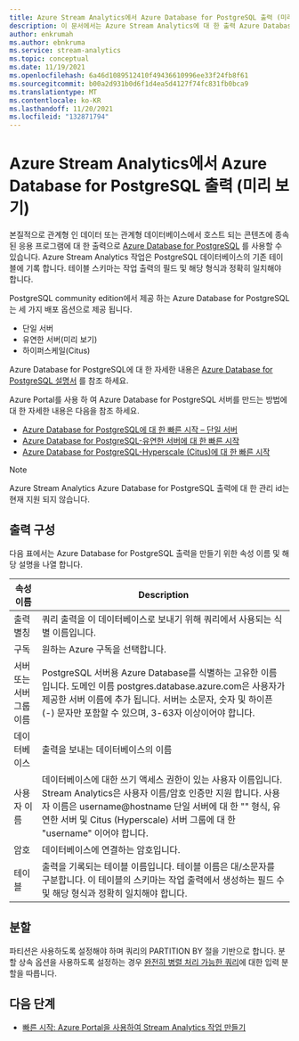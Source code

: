 ```yaml
---
title: Azure Stream Analytics에서 Azure Database for PostgreSQL 출력 (미리 보기)
description: 이 문서에서는 Azure Stream Analytics에 대 한 출력 Azure Database for PostgreSQL 설명 합니다.
author: enkrumah
ms.author: ebnkruma
ms.service: stream-analytics
ms.topic: conceptual
ms.date: 11/19/2021
ms.openlocfilehash: 6a46d1089512410f49436610996ee33f24fb8f61
ms.sourcegitcommit: b00a2d931b0d6f1d4ea5d4127f74fc831fb0bca9
ms.translationtype: MT
ms.contentlocale: ko-KR
ms.lasthandoff: 11/20/2021
ms.locfileid: "132871794"
---
```

# <a name="azure-database-for-postgresql-output-from-azure-stream-analytics-preview"></a>Azure Stream Analytics에서 Azure Database for PostgreSQL 출력 (미리 보기)

본질적으로 관계형 인 데이터 또는 관계형 데이터베이스에서 호스트 되는 콘텐츠에 종속 된 응용 프로그램에 대 한 출력으로 [Azure Database for PostgreSQL](https://azure.microsoft.com/services/postgresql/) 를 사용할 수 있습니다. Azure Stream Analytics 작업은 PostgreSQL 데이터베이스의 기존 테이블에 기록 합니다. 테이블 스키마는 작업 출력의 필드 및 해당 형식과 정확히 일치해야 합니다. 

PostgreSQL community edition에서 제공 하는 Azure Database for PostgreSQL는 세 가지 배포 옵션으로 제공 됩니다.
*   단일 서버
*   유연한 서버(미리 보기)
*   하이퍼스케일(Citus)

Azure Database for PostgreSQL에 대 한 자세한 내용은 [Azure Database for PostgreSQL 설명서](https://docs.microsoft.com/azure/postgresql/overview/) 를 참조 하세요.

Azure Portal를 사용 하 여 Azure Database for PostgreSQL 서버를 만드는 방법에 대 한 자세한 내용은 다음을 참조 하세요. 
*   [Azure Database for PostgreSQL에 대 한 빠른 시작 – 단일 서버](https://docs.microsoft.com/azure/postgresql/quickstart-create-server-database-portal/)
*   [Azure Database for PostgreSQL-유연한 서버에 대 한 빠른 시작](https://docs.microsoft.com/azure/postgresql/flexible-server/quickstart-create-server-portal/)
*   [Azure Database for PostgreSQL-Hyperscale (Citus)에 대 한 빠른 시작](https://docs.microsoft.com/azure/postgresql/quickstart-create-hyperscale-portal/)


> [!NOTE] 
> Azure Stream Analytics Azure Database for PostgreSQL 출력에 대 한 관리 id는 현재 지원 되지 않습니다.

## <a name="output-configuration"></a>출력 구성

다음 표에서는 Azure Database for PostgreSQL 출력을 만들기 위한 속성 이름 및 해당 설명을 나열 합니다.

| 속성 이름 | Description |
| --- | --- |
| 출력 별칭 |쿼리 출력을 이 데이터베이스로 보내기 위해 쿼리에서 사용되는 식별 이름입니다. |
|  구독 |  원하는 Azure 구독을 선택합니다. |
| 서버 또는 서버 그룹 이름 | PostgreSQL 서버용 Azure Database를 식별하는 고유한 이름입니다. 도메인 이름 postgres.database.azure.com은 사용자가 제공한 서버 이름에 추가 됩니다. 서버는 소문자, 숫자 및 하이픈(-) 문자만 포함할 수 있으며, 3-63자 이상이어야 합니다. |
| 데이터베이스 | 출력을 보내는 데이터베이스의 이름 |
| 사용자 이름 | 데이터베이스에 대한 쓰기 액세스 권한이 있는 사용자 이름입니다. Stream Analytics은 사용자 이름/암호 인증만 지원 합니다. 사용자 이름은 username@hostname 단일 서버에 대 한 "" 형식, 유연한 서버 및 Citus (Hyperscale) 서버 그룹에 대 한 "username" 이어야 합니다. |
| 암호 | 데이터베이스에 연결하는 암호입니다. |
| 테이블 | 출력을 기록되는 테이블 이름입니다. 테이블 이름은 대/소문자를 구분합니다. 이 테이블의 스키마는 작업 출력에서 생성하는 필드 수 및 해당 형식과 정확히 일치해야 합니다. |


## <a name="partitioning"></a>분할

파티션은 사용하도록 설정해야 하며 쿼리의 PARTITION BY 절을 기반으로 합니다. 분할 상속 옵션을 사용하도록 설정하는 경우 [완전히 병렬 처리 가능한 쿼리](stream-analytics-scale-jobs.md)에 대한 입력 분할을 따릅니다. 


## <a name="next-steps"></a>다음 단계

* [빠른 시작: Azure Portal을 사용하여 Stream Analytics 작업 만들기](stream-analytics-quick-create-portal.md)